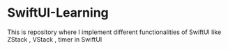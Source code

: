 # SwiftUI-Learning
This is repository where I implement different functionalities of SwiftUI like ZStack , VStack , timer in SwiftUI
